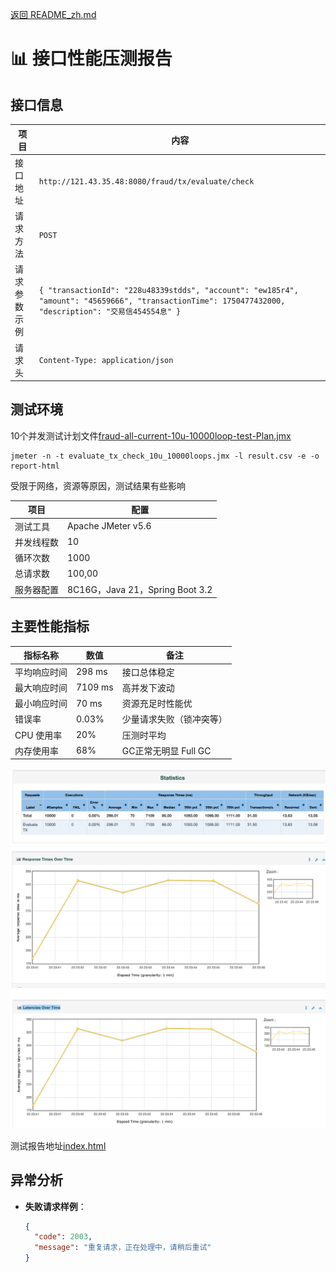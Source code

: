 [返回 README_zh.md](../README_zh.md)

# 📊 接口性能压测报告

## 接口信息

| 项目              | 内容                                     |
|-------------------|------------------------------------------|
| 接口地址          | `http://121.43.35.48:8080/fraud/tx/evaluate/check` |
| 请求方法          | `POST`                                   |
| 请求参数示例      | `{ "transactionId": "228u48339stdds", "account": "ew185r4", "amount": "45659666", "transactionTime": 1750477432000, "description": "交易信454554息" }` |
| 请求头            | `Content-Type: application/json`         |

## 测试环境

10个并发测试计划文件[fraud-all-current-10u-10000loop-test-Plan.jmx](./fraud-all-current-10u-10000loop-test-Plan.jmx)

```shell
jmeter -n -t evaluate_tx_check_10u_10000loops.jmx -l result.csv -e -o report-html
```
受限于网络，资源等原因，测试结果有些影响

| 项目       | 配置                         |
|------------|----------------------------|
| 测试工具   | Apache JMeter v5.6         |
| 并发线程数 | 10                         |
| 循环次数   | 1000                       |
| 总请求数   | 100,00                     |
| 服务器配置 | 8C16G，Java 21，Spring Boot 3.2 |

## 主要性能指标

| 指标名称          | 数值      | 备注                       |
|-------------------|---------|----------------------------|
| 平均响应时间      | 298 ms  | 接口总体稳定               |
| 最大响应时间      | 7109 ms | 高并发下波动               |
| 最小响应时间      | 70 ms   | 资源充足时性能优           |
| 错误率            | 0.03%   | 少量请求失败（锁冲突等）  | |
| CPU 使用率        | 20%     | 压测时平均                 |
| 内存使用率        | 68%     | GC正常无明显 Full GC       |

![img.png](img/respose.png)
![img.png](img/avg_time.png)
![img.png](img/latancey.png)

测试报告地址[index.html](./report-html/index.html)

## 异常分析

- **失败请求样例**：
  ```json
  {
    "code": 2003,
    "message": "重复请求，正在处理中，请稍后重试"
  }
  ```
